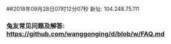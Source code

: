 ##2018年09月28日07时12分07秒 新址: 104.248.75.111
### 兔友常见问题及解答: https://github.com/wanggonging/d/blob/w/FAQ.md
